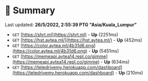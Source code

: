 # 📖 Summary
Last updated: **26/5/2022, 2:55:39 PTG "Asia/Kuala_Lumpur"**

- `GET` [https://shrt.ml](https://shrt.ml) - **Up** (2251ms)
- `GET` [https://hst.aytea.ml/](https://hst.aytea.ml/) - **Up** (452ms)
- `GET` [https://color.aytea.ml/4b31d6.png](https://color.aytea.ml/4b31d6.png) - **Up** (5451ms)
- `GET` [https://memeapi.aytea14.repl.co/gimme](https://memeapi.aytea14.repl.co/gimme) - **Up** (634ms)
- `GET` [https://teledrivemy.herokuapp.com/dashboard](https://teledrivemy.herokuapp.com/dashboard) - **Up** (210ms)
